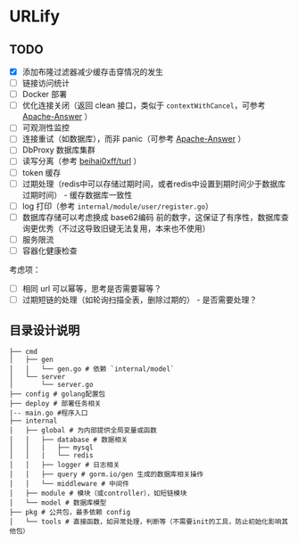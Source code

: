 # URLify

## TODO

- [x] 添加布隆过滤器减少缓存击穿情况的发生
- [ ] 链接访问统计
- [ ] Docker 部署
- [ ] 优化连接关闭（返回 clean 接口，类似于 `contextWithCancel`，可参考 [Apache-Answer](https://github.com/apache/incubator-answer) ）
- [ ] 可观测性监控
- [ ] 连接重试（如数据库），而非 panic（可参考 [Apache-Answer](https://github.com/apache/incubator-answer) ）
- [ ] DbProxy 数据库集群
- [ ] 读写分离（参考 [beihai0xff/turl](https://github.com/beihai0xff/turl) ）
- [ ] token 缓存
- [ ] 过期处理（redis中可以存储过期时间，或者redis中设置到期时间少于数据库过期时间） - 缓存数据库一致性
- [ ] log 打印（参考 `internal/module/user/register.go`）
- [ ] 数据库存储可以考虑换成 base62编码 前的数字，这保证了有序性，数据库查询更优秀（不过这导致旧键无法复用，本来也不使用）
- [ ] 服务限流
- [ ] 容器化健康检查

考虑项：

- [ ] 相同 url 可以幂等，思考是否需要幂等？
- [ ] 过期短链的处理（如轮询扫描全表，删除过期的） - 是否需要处理？

## 目录设计说明

```text
├── cmd
│   ├── gen
│   │   └── gen.go # 依赖 `internal/model`
│   └── server
│       └── server.go
├── config # golang配置包
├── deploy # 部署任务相关
|-- main.go #程序入口
├── internal
│   ├── global # 为内部提供全局变量或函数
│   │   ├── database # 数据相关
│   │   |   ├── mysql
│   │   |   └── redis
│   │   ├── logger # 日志相关
│   │   ├── query # gorm.io/gen 生成的数据库相关操作
│   │   └── middleware # 中间件
│   ├── module # 模块（或controller），如短链模块
│   └── model # 数据库模型
├── pkg # 公共包，最多依赖 config
│   └── tools # 直接函数，如异常处理，判断等（不需要init的工具，防止初始化影响其他包）
```
